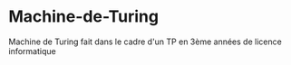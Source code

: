 # Machine-de-Turing
Machine de Turing fait dans le cadre d'un TP en 3ème années de licence informatique
